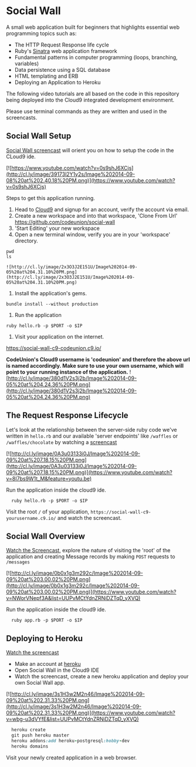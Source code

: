 # Social Wall

A small web application built for beginners that highlights essential web programming topics such as:

- The HTTP Request Response life cycle
- Ruby's [Sinatra][sinatra] web application framework
- Fundamental patterns in computer programming (loops, branching, variables)
- Data persistence using a SQL database
- HTML templating and ERB
- Deploying an Application to Heroku

The following video tutorials are all based on the code in this repository being deployed into the Cloud9 integrated development environment.  

Please use terminal commands as they are written and used in the screencasts.  

## Social Wall Setup

[Social Wall screencast][social wall screencast] will orient you on how to setup the code in the CLoud9 ide.

[![https://www.youtube.com/watch?v=0s9shJ6XCjs](http://cl.ly/image/39173l2Y1y2s/Image%202014-09-08%20at%202.40.18%20PM.png)](https://www.youtube.com/watch?v=0s9shJ6XCjs)

Steps to get this application running.

1. Head to [Cloud9][cloud9] and signup for an account, verify the account via email.
1. Create a new workspace and into that workspace, 'Clone From Url' https://github.com/codeunion/social-wall
1. 'Start Editing' your new workspace
1. Open a new terminal window, verify you are in your 'workspace' directory.
  ```
  pwd
  ls
  ```
    ![http://cl.ly/image/2x3O3J2E151U/Image%202014-09-05%20at%204.31.10%20PM.png](http://cl.ly/image/2x3O3J2E151U/Image%202014-09-05%20at%204.31.10%20PM.png)

1. Install the application's gems.

  ```
  bundle install --without production
  ```
1. Run the application

  ```
  ruby hello.rb -p $PORT -o $IP
  ```
1. Visit your application on the internet.

  https://social-wall-c9-codeunion.c9.io/

  **CodeUnion's Cloud9 username is 'codeunion' and therefore the above url is named accordingly.  Make sure to use your own username, which will point to your running instance of the application.**
    ![http://cl.ly/image/380d1V2s3j2b/Image%202014-09-05%20at%204.24.36%20PM.png](http://cl.ly/image/380d1V2s3j2b/Image%202014-09-05%20at%204.24.36%20PM.png)


## The Request Response Lifecycle

Let's look at the relationship between the server-side ruby code we've written in `hello.rb` and our available 'server endpoints' like `/waffles` or `/waffles/chocolate` by watching a [screencast][http screencast]

[![http://cl.ly/image/0A3u03133i0J/Image%202014-09-09%20at%207.18.15%20PM.png](http://cl.ly/image/0A3u03133i0J/Image%202014-09-09%20at%207.18.15%20PM.png)](https://www.youtube.com/watch?v=8I7bs9W1t_M&feature=youtu.be)

Run the application inside the cloud9 ide.

```shell
  ruby hello.rb -p $PORT -o $IP
```

Visit the root `/` of your application, `https://social-wall-c9-yourusername.c9.io/` and watch the screencast.


## Social Wall Overview

[Watch the Screencast][overview screencast], explore the nature of visiting the 'root' of the application and creating Message records by making `POST` requests to `/messages`

[![http://cl.ly/image/0b0x1g3m292c/Image%202014-09-09%20at%203.00.02%20PM.png](http://cl.ly/image/0b0x1g3m292c/Image%202014-09-09%20at%203.00.02%20PM.png)](https://www.youtube.com/watch?v=NWorVNepf3A&list=UUPvMCtYdnZRNiDZTqD_yXVQ)

Run the application inside the cloud9 ide.

```shell
  ruby app.rb -p $PORT -o $IP
```

## Deploying to Heroku

[Watch the screencast][deploy to heroku]

- Make an account at [heroku][heroku]
- Open Social Wall in the Cloud9 IDE
- Watch the screencast, create a new heroku application and deploy your own Social Wall app.


[![http://cl.ly/image/3s1H3w2M2n46/Image%202014-09-09%20at%202.31.33%20PM.png](http://cl.ly/image/3s1H3w2M2n46/Image%202014-09-09%20at%202.31.33%20PM.png)](https://www.youtube.com/watch?v=wbg-u3dVYfE&list=UUPvMCtYdnZRNiDZTqD_yXVQ)
```ruby
  heroku create
  git push heroku master
  heroku addons:add heroku-postgresql:hobby-dev
  heroku domains
```

Visit your newly created application in a web browser.


[sinatra]:http://www.sinatrarb.com/
[social wall screencast]:https://www.youtube.com/watch?v=0s9shJ6XCjs
[http screencast]:https://www.youtube.com/watch?v=8I7bs9W1t_M&feature=youtu.be
[heroku]:https://www.heroku.com/
[cloud9]:https://c9.io/
[overview screencast]:https://www.youtube.com/watch?v=NWorVNepf3A&list=UUPvMCtYdnZRNiDZTqD_yXVQ
[deploy to heroku]:https://www.youtube.com/watch?v=wbg-u3dVYfE&list=UUPvMCtYdnZRNiDZTqD_yXVQ
